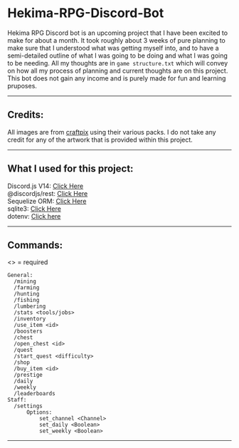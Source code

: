 # Hekima-RPG-Discord-Bot

Hekima RPG Discord bot is an upcoming project that I have been excited to make for about a month. It took roughly about 3 weeks 
of pure planning to make sure that I understood what was getting myself into, and to have a semi-detailed outline of what I was
going to be doing and what I was going to be needing. All my thoughts are in `game structure.txt` which will convey on how all 
my process of planning and current thoughts are on this project. This bot does not gain any income and is purely made for fun and 
learning pruposes.

----------
## Credits:
All images are from [craftpix](https://craftpix.net/) using their various packs. 
I do not take any credit for any of the artwork that is provided within this project.

----------
## What I used for this project:  
Discord.js V14: [Click Here](https://www.npmjs.com/package/discord.js?source=post_page-----7b5fe27cb6fa----------------------)  
@discordjs/rest: [Click Here](https://www.npmjs.com/package/@discordjs/rest)  
Sequelize ORM: [Click Here](https://www.npmjs.com/package/sequelize)  
sqlite3: [Click Here](https://www.npmjs.com/package/sqlite3)  
dotenv: [Click here](https://www.npmjs.com/package/dotenv)

----------
## Commands:

<> = required
```
General:
  /mining
  /farming
  /hunting
  /fishing
  /lumbering
  /stats <tools/jobs>
  /inventory
  /use_item <id>
  /boosters
  /chest
  /open_chest <id>
  /quest
  /start_quest <difficulty>
  /shop
  /buy_item <id>
  /prestige
  /daily
  /weekly
  /leaderboards
Staff:
  /settings
      Options:
          set_channel <Channel>
          set_daily <Boolean>
          set_weekly <Boolean>
```
----------
